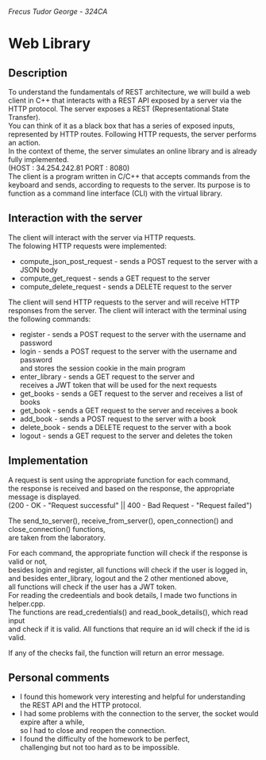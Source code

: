 *Frecus Tudor George - 324CA*
# Web Library
###
## Description
To understand the fundamentals of REST architecture, we will build a web client in C++ that
interacts with a REST API exposed by a server via the HTTP protocol.
The server exposes a REST (Representational
State Transfer).      
 You can think of it as a black box that has a series of exposed inputs,  
represented by HTTP routes. Following HTTP requests, the server performs an action.     
In the context of
theme, the server simulates an online library and is already fully implemented.     
(HOST : 34.254.242.81 PORT : 8080)  
The client is a program written in C/C++ that accepts commands from the keyboard and sends, according to
requests to the server. Its purpose is to function as a command line interface
(CLI) with the virtual library.

## Interaction with the server
The client will interact with the server via HTTP requests.  
The folowing HTTP requests were implemented:
* compute_json_post_request - sends a POST request to the server with a JSON body
* compute_get_request - sends a GET request to the server
* compute_delete_request - sends a DELETE request to the server

The client will send HTTP requests to the server and will receive HTTP responses from the server.
The client will interact with the terminal using the following commands:
* register - sends a POST request to the server with the username and password
* login - sends a POST request to the server with the username and password   
and stores the session cookie in the main program
* enter_library - sends a GET request to the server and  
 receives a JWT token that will be used for the next requests
* get_books - sends a GET request to the server and receives a list of books
* get_book - sends a GET request to the server and receives a book
* add_book - sends a POST request to the server with a book
* delete_book - sends a DELETE request to the server with a book
* logout - sends a GET request to the server and deletes the token

## Implementation
A request is sent using the appropriate function for each command,  
the response is received and based on the response, the appropriate message is displayed.   
(200 - OK - "Request successful" || 400 - Bad Request - "Request failed")  

The send_to_server(), receive_from_server(), open_connection() and close_connection() functions,  
 are taken from the laboratory.

For each command, the appropriate function will check if the response is valid or not,  
besides login and register, all functions will check if the user is logged in,  
and besides enter_library, logout and the 2 other mentioned above,   
all functions will check if the user has a JWT token.  
For reading the credeentials and book details, I made two functions in helper.cpp.    
The functions are read_credentials() and read_book_details(), which read input  
 and check if it is valid.
All functions that require an id will check if the id is valid.  

If any of the checks fail, the function will return an error message.

## Personal comments
* I found this homework very interesting and helpful for understanding  
 the REST API and the HTTP protocol.
* I had some problems with the connection to the server, the socket would expire after a while,  
so I had to close and reopen the connection.
* I found the difficulty of the homework to be perfect,  
challenging but not too hard as to be impossible.
